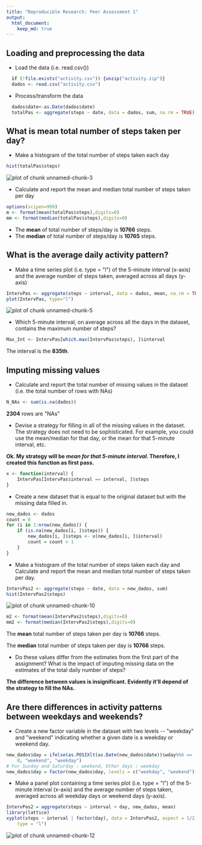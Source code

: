 ```yaml
---
title: "Reproducible Research: Peer Assessment 1"
output: 
  html_document:
    keep_md: true
---
```


## Loading and preprocessing the data

- Load the data (i.e. read.csv())

```r
  if (!file.exists("activity.csv")) {unzip("activity.zip")}
  dados <- read.csv("activity.csv")
```

- Process/transform the data

```r
  dados$date<-as.Date(dados$date)
  totalPas <- aggregate(steps ~ date, data = dados, sum, na.rm = TRUE)
```


## What is mean total number of steps taken per day?


- Make a histogram of the total number of steps taken each day


```r
hist(totalPas$steps)
```

![plot of chunk unnamed-chunk-3](figure/unnamed-chunk-3-1.png) 

- Calculate and report the mean and median total number of steps taken per day


```r
options(scipen=999)
m <- format(mean(totalPas$steps),digits=0)
mm <- format(median(totalPas$steps),digits=0)
```

- The **mean** of total number of steps/day is **10766** steps.
- The **median** of total number of steps/day is **10765** steps.


## What is the average daily activity pattern?

- Make a time series plot (i.e. type = "l") of the 5-minute interval (x-axis) and the average number of steps taken, averaged across all days (y-axis)



```r
IntervPas <- aggregate(steps ~ interval, data = dados, mean, na.rm = TRUE)
plot(IntervPas, type="l")
```

![plot of chunk unnamed-chunk-5](figure/unnamed-chunk-5-1.png) 

- Which 5-minute interval, on average across all the days in the dataset, contains the maximum number of steps?


```r
Max_Int <- IntervPas[which.max(IntervPas$steps), ]$interval
```

The interval is the **835th**.

## Imputing missing values

- Calculate and report the total number of missing values in the dataset (i.e. the total number of rows with NAs)


```r
N_NAs <- sum(is.na(dados))
```
**2304** rows are "NAs"

- Devise a strategy for filling in all of the missing values in the dataset. The strategy does not need to be sophisticated. For example, you could use the mean/median for that day, or the mean for that 5-minute interval, etc.

**Ok. My strategy will be *mean for that 5-minute interval*. Therefore, I created this function as first pass.**


```r
x <- function(interval) {
    IntervPas[IntervPas$interval == interval, ]$steps
}
```

- Create a new dataset that is equal to the original dataset but with the missing data filled in.


```r
new_dados <- dados  
count = 0  
for (i in 1:nrow(new_dados)) {
    if (is.na(new_dados[i, ]$steps)) {
        new_dados[i, ]$steps <- x(new_dados[i, ]$interval)
        count = count + 1
    }
}
```

- Make a histogram of the total number of steps taken each day and Calculate and report the mean and median total number of steps taken per day. 


```r
IntervPas2 <- aggregate(steps ~ date, data = new_dados, sum)
hist(IntervPas2$steps)
```

![plot of chunk unnamed-chunk-10](figure/unnamed-chunk-10-1.png) 

```r
m2 <- format(mean(IntervPas2$steps),digits=0)
mm2 <- format(median(IntervPas2$steps),digits=0)
```

The **mean** total number of steps taken per day is **10766** steps.

The **median** total number of steps taken per day is **10766** steps.

- Do these values differ from the estimates from the first part of the assignment? What is the impact of imputing missing data on the estimates of the total daily number of steps?

**The difference between values is insignificant. Evidently it'll depend of the strategy to fill the NAs.**

## Are there differences in activity patterns between weekdays and weekends?

- Create a new factor variable in the dataset with two levels -- "weekday" and "weekend" indicating whether a given date is a weekday or weekend day.


```r
new_dados$day = ifelse(as.POSIXlt(as.Date(new_dados$date))$wday%%6 == 
    0, "weekend", "weekday")
# For Sunday and Saturday : weekend, Other days : weekday
new_dados$day = factor(new_dados$day, levels = c("weekday", "weekend"))
```

- Make a panel plot containing a time series plot (i.e. type = "l") of the 5-minute interval (x-axis) and the average number of steps taken, averaged across all weekday days or weekend days (y-axis).


```r
IntervPas2 = aggregate(steps ~ interval + day, new_dados, mean)
library(lattice)
xyplot(steps ~ interval | factor(day), data = IntervPas2, aspect = 1/2, 
    type = "l")
```

![plot of chunk unnamed-chunk-12](figure/unnamed-chunk-12-1.png) 
